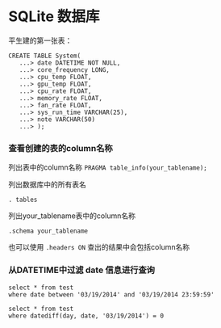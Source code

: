 # SQLite 数据库

平生建的第一张表：

```
CREATE TABLE System(
   ...> date DATETIME NOT NULL,
   ...> core_frequency LONG,
   ...> cpu_temp FLOAT,
   ...> gpu_temp FLOAT,
   ...> cpu_rate FLOAT,
   ...> memory_rate FLOAT,
   ...> fan_rate FLOAT,
   ...> sys_run_time VARCHAR(25),
   ...> note VARCHAR(50)
   ...> );
```

### 查看创建的表的column名称

列出表中的column名称
`PRAGMA table_info(your_tablename);`

列出数据库中的所有表名

`. tables `

列出your_tablename表中的column名称

`.schema your_tablename`

也可以使用 `.headers ON` 查出的结果中会包括column名称

### 从DATETIME中过滤 date 信息进行查询

```
select * from test 
where date between '03/19/2014' and '03/19/2014 23:59:59'
```

```
select * from test 
where datediff(day, date, '03/19/2014') = 0
```